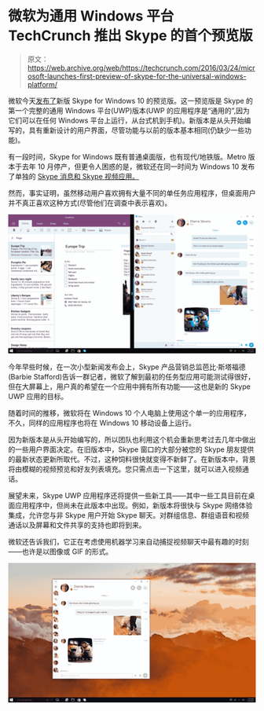 # 微软为通用 Windows 平台 TechCrunch 推出 Skype 的首个预览版

> 原文：<https://web.archive.org/web/https://techcrunch.com/2016/03/24/microsoft-launches-first-preview-of-skype-for-the-universal-windows-platform/>

微软今天[发布了](https://web.archive.org/web/20230130234201/http://wp.me/p2q6gy-jqw)新版 Skype for Windows 10 的预览版。这一预览版是 Skype 的第一个完整的通用 Windows 平台(UWP)版本(UWP 的应用程序是“通用的”,因为它们可以在任何 Windows 平台上运行，从台式机到手机)。新版本是从头开始编写的，具有重新设计的用户界面，尽管功能与以前的版本基本相同(仍缺少一些功能)。

有一段时间，Skype for Windows 既有普通桌面版，也有现代/地铁版。Metro 版本于去年 10 月停产，但更令人困惑的是，微软还在同一时间为 Windows 10 发布了单独的 [Skype 消息和 Skype 视频应用。](https://web.archive.org/web/20230130234201/http://blogs.skype.com/2015/11/12/the-consumer-preview-of-skype-integration-for-windows-10-is-here-tell-us-what-you-want-to-see-next/)

然而，事实证明，虽然移动用户喜欢拥有大量不同的单任务应用程序，但桌面用户并不真正喜欢这种方式(尽管他们在调查中表示喜欢)。

[![UWP snap](img/9c9549815553e97604c725491b6649ba.png)](https://web.archive.org/web/20230130234201/https://techcrunch.com/wp-content/uploads/2016/03/uwp-snap.png)

今年早些时候，在一次小型新闻发布会上，Skype 产品营销总监芭比·斯塔福德(Barbie Stafford)告诉一群记者，微软了解到最初的任务型应用可能测试得很好，但在大屏幕上，用户真的希望在一个应用中拥有所有功能——这也是新的 Skype UWP 应用的目标。

随着时间的推移，微软将在 Windows 10 个人电脑上使用这个单一的应用程序，不久，同样的应用程序也将在 Windows 10 移动设备上运行。

因为新版本是从头开始编写的，所以团队也利用这个机会重新思考过去几年中做出的一些用户界面决定。在旧版本中，Skype 窗口的大部分被您的 Skype 朋友提供的最新状态更新所取代。不过，这种饲料很快就变得不新鲜了。在新版本中，背景将由模糊的视频预览和好友列表填充。您只需点击一下这里，就可以进入视频通话。

展望未来，Skype UWP 应用程序还将提供一些新工具——其中一些工具目前在桌面应用程序中，但尚未在此版本中出现。例如，新版本将很快与 Skype 网络体验集成，允许您与非 Skype 用户开始 Skype 聊天。对群组信息、群组语音和视频通话以及屏幕和文件共享的支持也即将到来。

微软还告诉我们，它正在考虑使用机器学习来自动捕捉视频聊天中最有趣的时刻——也许是以图像或 GIF 的形式。

[![UWP narrow](img/5a09a115340645582ce6a46dec436ad2.png)](https://web.archive.org/web/20230130234201/https://techcrunch.com/wp-content/uploads/2016/03/uwp-narrow.png)